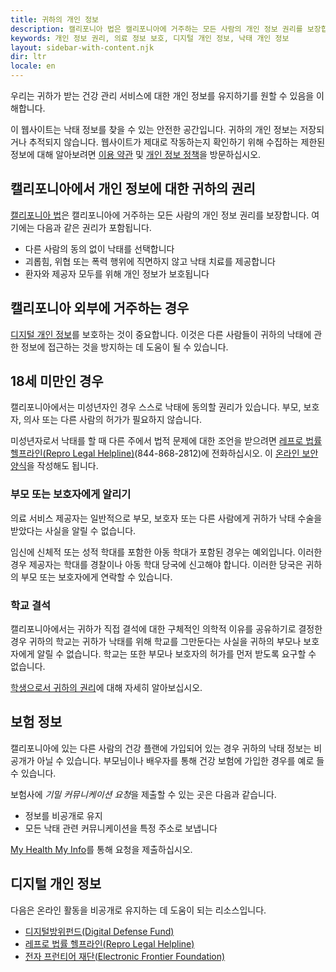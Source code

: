 ```yaml
---
title: 귀하의 개인 정보
description: 캘리포니아 법은 캘리포니아에 거주하는 모든 사람의 개인 정보 권리를 보장합니다. 여기에는 다른 사람의 동의 없이 낙태할 수 있는 권리가 포함됩니다.
keywords: 개인 정보 권리, 의료 정보 보호, 디지털 개인 정보, 낙태 개인 정보
layout: sidebar-with-content.njk
dir: ltr
locale: en
---
```

우리는 귀하가 받는 건강 관리 서비스에 대한 개인 정보를 유지하기를 원할 수 있음을 이해합니다.

이 웹사이트는 낙태 정보를 찾을 수 있는 안전한 공간입니다. 귀하의 개인 정보는 저장되거나 추적되지 않습니다. 웹사이트가 제대로 작동하는지 확인하기 위해 수집하는 제한된 정보에 대해 알아보려면 [이용 약관](/use-policy/) 및 [개인 정보 정책](/privacy-policy/)을 방문하십시오.

## 캘리포니아에서 개인 정보에 대한 귀하의 권리

[캘리포니아 법](https://oag.ca.gov/reprorights)은 캘리포니아에 거주하는 모든 사람의 개인 정보 권리를 보장합니다. 여기에는 다음과 같은 권리가 포함됩니다.

- 다른 사람의 동의 없이 낙태를 선택합니다
- 괴롭힘, 위협 또는 폭력 행위에 직면하지 않고 낙태 치료를 제공합니다
- 환자와 제공자 모두를 위해 개인 정보가 보호됩니다

## 캘리포니아 외부에 거주하는 경우

[디지털 개인 정보](#digital-privacy)를 보호하는 것이 중요합니다. 이것은 다른 사람들이 귀하의 낙태에 관한 정보에 접근하는 것을 방지하는 데 도움이 될 수 있습니다.

## 18세 미만인 경우

캘리포니아에서는 미성년자인 경우 스스로 낙태에 동의할 권리가 있습니다. 부모, 보호자, 의사 또는 다른 사람의 허가가 필요하지 않습니다.

미성년자로서 낙태를 할 때 다른 주에서 법적 문제에 대한 조언을 받으려면 [레프로 법률 헬프라인(Repro Legal Helpline)](https://www.reprolegalhelpline.org/)(844-868-2812)에 전화하십시오. 이 [온라인 보안 양식](https://www.reprolegalhelpline.org/sma-contact-the-helpline/#secure-form)을 작성해도 됩니다.

### 부모 또는 보호자에게 알리기

의료 서비스 제공자는 일반적으로 부모, 보호자 또는 다른 사람에게 귀하가 낙태 수술을 받았다는 사실을 알릴 수 없습니다.

임신에 신체적 또는 성적 학대를 포함한 아동 학대가 포함된 경우는 예외입니다. 이러한 경우 제공자는 학대를 경찰이나 아동 학대 당국에 신고해야 합니다. 이러한 당국은 귀하의 부모 또는 보호자에게 연락할 수 있습니다.

### 학교 결석

캘리포니아에서는 귀하가 직접 결석에 대한 구체적인 의학적 이유를 공유하기로 결정한 경우 귀하의 학교는 귀하가 낙태를 위해 학교를 그만둔다는 사실을 귀하의 부모나 보호자에게 알릴 수 없습니다. 학교는 또한 부모나 보호자의 허가를 먼저 받도록 요구할 수 없습니다.

[학생으로서 귀하의 권리](https://www.aclusocal.org/know-your-rights/abortion-care-california#minors)에 대해 자세히 알아보십시오.

## 보험 정보

캘리포니아에 있는 다른 사람의 건강 플랜에 가입되어 있는 경우 귀하의 낙태 정보는 비공개가 아닐 수 있습니다. 부모님이나 배우자를 통해 건강 보험에 가입한 경우를 예로 들 수 있습니다.

보험사에 *기밀 커뮤니케이션 요청*을 제출할 수 있는 곳은 다음과 같습니다.

- 정보를 비공개로 유지
- 모든 낙태 관련 커뮤니케이션을 특정 주소로 보냅니다

[My Health My Info](https://myhealthmyinfo.org/)를 통해 요청을 제출하십시오.

## 디지털 개인 정보

다음은 온라인 활동을 비공개로 유지하는 데 도움이 되는 리소스입니다.

- [디지털방위펀드(Digital Defense Fund)](https://digitaldefensefund.org/ddf-guides/abortion-privacy/)
- [레프로 법률 헬프라인(Repro Legal Helpline)](https://www.reprolegalhelpline.org/internet-safety/)
- [전자 프런티어 재단(Electronic Frontier Foundation)](https://www.eff.org/deeplinks/2022/06/security-and-privacy-tips-people-seeking-abortion)
